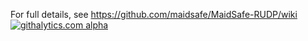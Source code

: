 For full details, see https://github.com/maidsafe/MaidSafe-RUDP/wiki
[![githalytics.com alpha](https://cruel-carlota.pagodabox.com/fa2674a0127ed877310b8f846a8e412f "githalytics.com")](http://githalytics.com/maidsafe/MaidSafe-RUDP)
